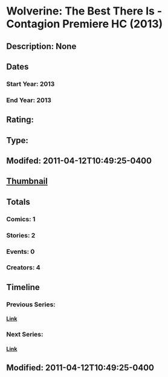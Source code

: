 # Wolverine: The Best There Is - Contagion Premiere HC (2013)
## Description: None
## Dates
### Start Year: 2013
### End Year: 2013
## Rating: 
## Type: 
## Modifed: 2011-04-12T10:49:25-0400
## [Thumbnail](http://i.annihil.us/u/prod/marvel/i/mg/b/40/image_not_available.jpg)
## Totals
### Comics: 1
### Stories: 2
### Events: 0
### Creators: 4
## Timeline
### Previous Series: 
#### [Link]()
### Next Series: 
#### [Link]()
## Modified: 2011-04-12T10:49:25-0400